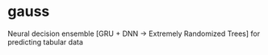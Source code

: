 # gauss
Neural decision ensemble [GRU + DNN -> Extremely Randomized Trees] for predicting tabular data
